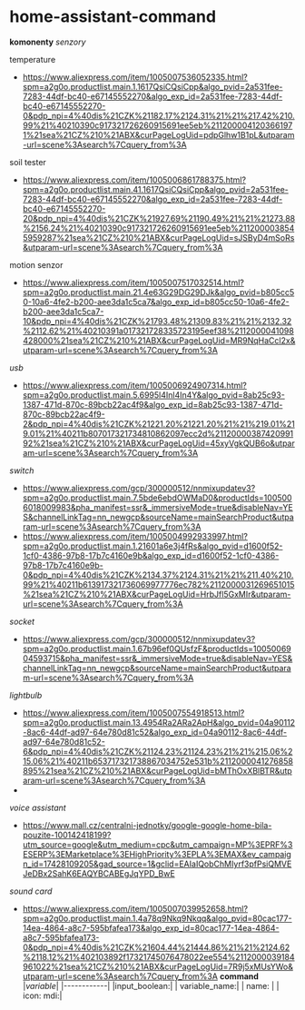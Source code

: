 # home-assistant-command

**komonenty**
*senzory*

temperature
- https://www.aliexpress.com/item/1005007536052335.html?spm=a2g0o.productlist.main.1.1617QsiCQsiCpp&algo_pvid=2a531fee-7283-44df-bc40-e67145552270&algo_exp_id=2a531fee-7283-44df-bc40-e67145552270-0&pdp_npi=4%40dis%21CZK%21182.17%2124.31%21%21%217.42%210.99%21%40210390c917321726260915691ee5eb%2112000041203661971%21sea%21CZ%210%21ABX&curPageLogUid=pdpGlhw1B1pL&utparam-url=scene%3Asearch%7Cquery_from%3A

soil tester
- https://www.aliexpress.com/item/1005006861788375.html?spm=a2g0o.productlist.main.41.1617QsiCQsiCpp&algo_pvid=2a531fee-7283-44df-bc40-e67145552270&algo_exp_id=2a531fee-7283-44df-bc40-e67145552270-20&pdp_npi=4%40dis%21CZK%21927.69%21190.49%21%21%21273.88%2156.24%21%40210390c917321726260915691ee5eb%2112000038545959287%21sea%21CZ%210%21ABX&curPageLogUid=sJSByD4mSoRs&utparam-url=scene%3Asearch%7Cquery_from%3A

motion senzor
- https://www.aliexpress.com/item/1005007517032514.html?spm=a2g0o.productlist.main.21.4e63G29DG29DJk&algo_pvid=b805cc50-10a6-4fe2-b200-aee3da1c5ca7&algo_exp_id=b805cc50-10a6-4fe2-b200-aee3da1c5ca7-10&pdp_npi=4%40dis%21CZK%21793.48%21309.83%21%21%2132.32%2112.62%21%40210391a017321728335723195eef38%2112000041098428000%21sea%21CZ%210%21ABX&curPageLogUid=MR9NqHaCcl2x&utparam-url=scene%3Asearch%7Cquery_from%3A

*usb*
- https://www.aliexpress.com/item/1005006924907314.html?spm=a2g0o.productlist.main.5.6995l4Inl4In4Y&algo_pvid=8ab25c93-1387-471d-870c-89bcb22ac4f9&algo_exp_id=8ab25c93-1387-471d-870c-89bcb22ac4f9-2&pdp_npi=4%40dis%21CZK%21221.20%21221.20%21%21%219.01%219.01%21%40211b807017321734810862097ecc2d%2112000038742099192%21sea%21CZ%210%21ABX&curPageLogUid=45xyVgkQUB6o&utparam-url=scene%3Asearch%7Cquery_from%3A

*switch*
- https://www.aliexpress.com/gcp/300000512/nnmixupdatev3?spm=a2g0o.productlist.main.7.5bde6ebdOWMaD0&productIds=1005006018009983&pha_manifest=ssr&_immersiveMode=true&disableNav=YES&channelLinkTag=nn_newgcp&sourceName=mainSearchProduct&utparam-url=scene%3Asearch%7Cquery_from%3A
- https://www.aliexpress.com/item/1005004992933997.html?spm=a2g0o.productlist.main.1.21601a6e3j4fRs&algo_pvid=d1600f52-1cf0-4386-97b8-17b7c4160e9b&algo_exp_id=d1600f52-1cf0-4386-97b8-17b7c4160e9b-0&pdp_npi=4%40dis%21CZK%2134.37%2124.31%21%21%211.40%210.99%21%40211b613917321736069977776ec782%2112000031269651015%21sea%21CZ%210%21ABX&curPageLogUid=HrbJfl5GxMIr&utparam-url=scene%3Asearch%7Cquery_from%3A

*socket*
- https://www.aliexpress.com/gcp/300000512/nnmixupdatev3?spm=a2g0o.productlist.main.1.67b96ef0QUsfzF&productIds=1005006904593715&pha_manifest=ssr&_immersiveMode=true&disableNav=YES&channelLinkTag=nn_newgcp&sourceName=mainSearchProduct&utparam-url=scene%3Asearch%7Cquery_from%3A

*lightbulb*
- https://www.aliexpress.com/item/1005007554918513.html?spm=a2g0o.productlist.main.13.4954Ra2ARa2ApH&algo_pvid=04a90112-8ac6-44df-ad97-64e780d81c52&algo_exp_id=04a90112-8ac6-44df-ad97-64e780d81c52-6&pdp_npi=4%40dis%21CZK%21124.23%21124.23%21%21%215.06%215.06%21%40211b653717321738867034752e531b%2112000041276858895%21sea%21CZ%210%21ABX&curPageLogUid=bMThOxXBlBTR&utparam-url=scene%3Asearch%7Cquery_from%3A
- 
*voice assistant*
- https://www.mall.cz/centralni-jednotky/google-google-home-bila-pouzite-100142418199?utm_source=google&utm_medium=cpc&utm_campaign=MP%3EPRF%3ESERP%3EMarketplace%3EHighPriority%3EPLA%3EMAX&ev_campaign_id=17428109205&gad_source=1&gclid=EAIaIQobChMIyrf3pfPsiQMVEJeDBx2SahK6EAQYBCABEgJqYPD_BwE

*sound card*
- https://www.aliexpress.com/item/1005007039952658.html?spm=a2g0o.productlist.main.1.4a78q9Nkq9Nkqq&algo_pvid=80cac177-14ea-4864-a8c7-595bfafea173&algo_exp_id=80cac177-14ea-4864-a8c7-595bfafea173-0&pdp_npi=4%40dis%21CZK%21604.44%21444.86%21%21%2124.62%2118.12%21%402103892f17321745076478022ee554%2112000039184961022%21sea%21CZ%210%21ABX&curPageLogUid=7R9j5xMUsYWo&utparam-url=scene%3Asearch%7Cquery_from%3A
**command**
|*variable*|
|------------|
|input_boolean:|
|  variable_name:|
|    name: <name>|
|    icon: mdi:<icon>|
